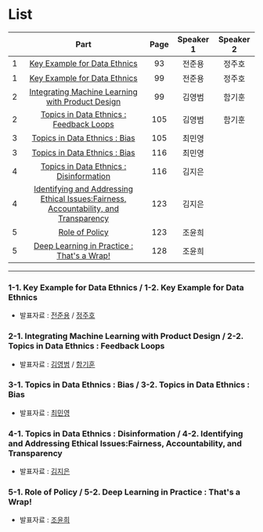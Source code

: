 # List
| | Part | Page | Speaker 1 | Speaker 2 |
|:-:|:-----:|:----:|:---------:|:---------:|
|1|[Key Example for Data Ethnics](#1-1)|93|전준용|정주호|
|1|[Key Example for Data Ethnics](#1-2)|99|전준용|정주호|
|2|[Integrating Machine Learning with Product Design](#2-1)|99|김영범|함기훈|
|2|[Topics in Data Ethnics : Feedback Loops](#2-2)|105|김영범|함기훈|
|3|[Topics in Data Ethnics : Bias](#3-1)|105|최민영| |
|3|[Topics in Data Ethnics : Bias](#3-2)|116|최민영| |
|4|[Topics in Data Ethnics : Disinformation](#4-1)|116|김지은| |
|4|[Identifying and Addressing Ethical Issues:Fairness, Accountability, and Transparency](#4-2)|123|김지은| |
|5|[Role of Policy](#5-1)|123|조윤희| |
|5|[Deep Learning in Practice : That's a Wrap!](#5-2)|128|조윤희| |



---

<div id="1-1"></div>
<div id="1-2"></div>

### 1-1. Key Example for Data Ethnics / 1-2. Key Example for Data Ethnics
* 발표자료 : [전준용]() / [정주호](3rd_week_Sun_01_juho.pdf)

    

<div id="2-1"></div>
<div id="2-2"></div>
    
### 2-1. Integrating Machine Learning with Product Design / 2-2. Topics in Data Ethnics : Feedback Loops
* 발표자료 : [김영범]() / [함기훈](3rd_week_Sun_02_ham.md)    


<div id="3-1"></div>
<div id="3-2"></div>

### 3-1. Topics in Data Ethnics : Bias / 3-2. Topics in Data Ethnics : Bias
* 발표자료 : [최민영](3rd_week_Sun_03_최민영.pdf)
    




<div id="4-1"></div>
<div id="4-2"></div>

### 4-1. Topics in Data Ethnics : Disinformation / 4-2. Identifying and Addressing Ethical Issues:Fairness, Accountability, and Transparency
* 발표자료 : [김지은]()
    




<div id="5-1"></div>
<div id="5-2"></div>

### 5-1. Role of Policy / 5-2. Deep Learning in Practice : That's a Wrap!
* 발표자료 : [조윤희]()
  